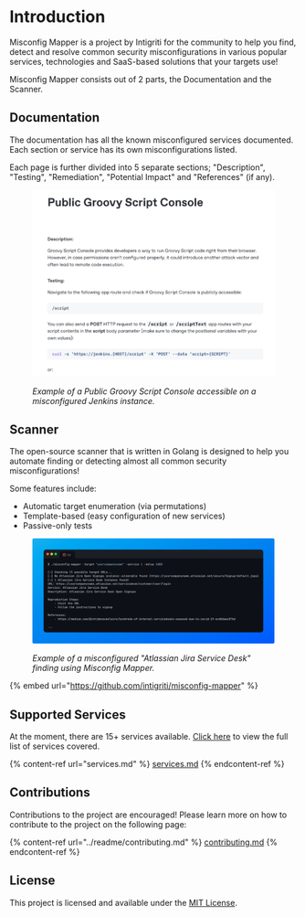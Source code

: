 # Introduction

Misconfig Mapper is a project by Intigriti for the community to help you find, detect and resolve common security misconfigurations in various popular services, technologies and SaaS-based solutions that your targets use!

Misconfig Mapper consists out of 2 parts, the Documentation and the Scanner.

## Documentation

The documentation has all the known misconfigured services documented. Each section or service has its own misconfigurations listed.

Each page is further divided into 5 separate sections; "Description", "Testing", "Remediation", "Potential Impact" and "References" (if any).

<figure><img src="../.gitbook/assets/jenkins/2.png" alt=""><figcaption><p><em>Example of a Public Groovy Script Console accessible on a misconfigured Jenkins instance.</em></p></figcaption></figure>

## Scanner

The open-source scanner that is written in Golang is designed to help you automate finding or detecting almost all common security misconfigurations!

Some features include:

* Automatic target enumeration (via permutations)
* Template-based (easy configuration of new services)
* Passive-only tests

<figure><img src="../.gitbook/assets/image.png" alt=""><figcaption><p><em>Example of a misconfigured "Atlassian Jira Service Desk" finding using Misconfig Mapper.</em></p></figcaption></figure>

{% embed url="https://github.com/intigriti/misconfig-mapper" %}

## Supported Services

At the moment, there are 15+ services available. [Click here](services.md) to view the full list of services covered.

{% content-ref url="services.md" %}
[services.md](services.md)
{% endcontent-ref %}

## Contributions

Contributions to the project are encouraged! Please learn more on how to contribute to the project on the following page:

{% content-ref url="../readme/contributing.md" %}
[contributing.md](../readme/contributing.md)
{% endcontent-ref %}

## License

This project is licensed and available under the [MIT License](https://github.com/intigriti/misconfig-mapper/blob/main/LICENSE.md).
